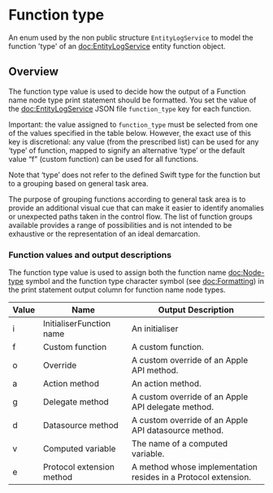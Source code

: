 # Function type

An enum used by the non public structure `EntityLogService` to model the function 'type' of an <doc:EntityLogService> entity function object.

## Overview
The function type value is used to decide how the output of a Function name node type print statement should be formatted. You set the value of the <doc:EntityLogService> JSON file `function_type` key for each function.

Important: the value assigned to `function_type` must be selected from one of the values specified in the table below. However, the exact use of this key is discretional: any value (from the prescribed list) can be used for any ‘type’ of function, mapped to signify an alternative ‘type’ or the default value “f” (custom function) can be used for all functions.

Note that ‘type’ does not refer to the defined Swift type for the function but to a grouping based on general task area.

The purpose of grouping functions according to general task area is to provide an additional visual cue that can make it easier to identify anomalies or unexpected paths taken in the control flow. The list of function groups available provides a range of possibilities and is not intended to be exhaustive or the representation of an ideal demarcation.


### Function values and output descriptions

The function type value is used to assign both the function name <doc:Node-type> symbol and the function type character symbol (see <doc:Formatting>) in the print statement output column for function name node types.

| Value | Name                      | Output Description                                           |
| ----- | ------------------------- | ------------------------------------------------------------ |
| i     | InitialiserFunction name  | An initialiser                                               |
| f     | Custom function           | A custom function.                                           |
| o     | Override                  | A custom override of an Apple API method.                    |
| a     | Action method             | An action method.                                            |
| g     | Delegate method           | A custom override of an Apple API delegate method.           |
| d     | Datasource method         | A custom override of an Apple API datasource method.         |
| v     | Computed variable         | The name of a computed variable.                             |
| e     | Protocol extension method | A method whose implementation resides in a Protocol extension. |






 
